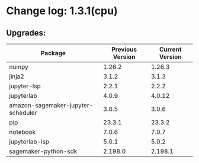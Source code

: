 # Change log: 1.3.1(cpu)

## Upgrades: 

Package | Previous Version | Current Version
---|---|---
numpy|1.26.2|1.26.3
jinja2|3.1.2|3.1.3
jupyter-lsp|2.2.1|2.2.2
jupyterlab|4.0.9|4.0.12
amazon-sagemaker-jupyter-scheduler|3.0.5|3.0.6
pip|23.3.1|23.3.2
notebook|7.0.6|7.0.7
jupyterlab-lsp|5.0.1|5.0.2
sagemaker-python-sdk|2.198.0|2.198.1

